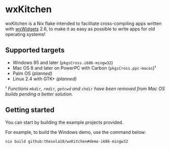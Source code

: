 # wxKitchen

wxKitchen is a Nix flake intended to facilitate cross-compiling apps written with [wxWidgets] 2.6, to make it as easy as possible to write apps for old operating systems!

## Supported targets
- Windows 95 and later (`pkgsCross.i686-mingw32`)
- Mac OS 8 and later on PowerPC with Carbon (`pkgsCross.ppc-macos`)¹
- Palm OS _(planned)_
- Linux 2.4 with GTK+ _(planned)_

¹ _Functions `mkdir`, `rmdir`, `getcwd` and `chdir` have been removed from Mac OS builds pending a better solution._

## Getting started
You can start by building the example projects provided.

For example, to build the Windows demo, use the command below:

```sh
nix build github:thesola10/wxKitchen#demo-i686-mingw32
```

[wxWidgets]: https://wxwidgets.org
